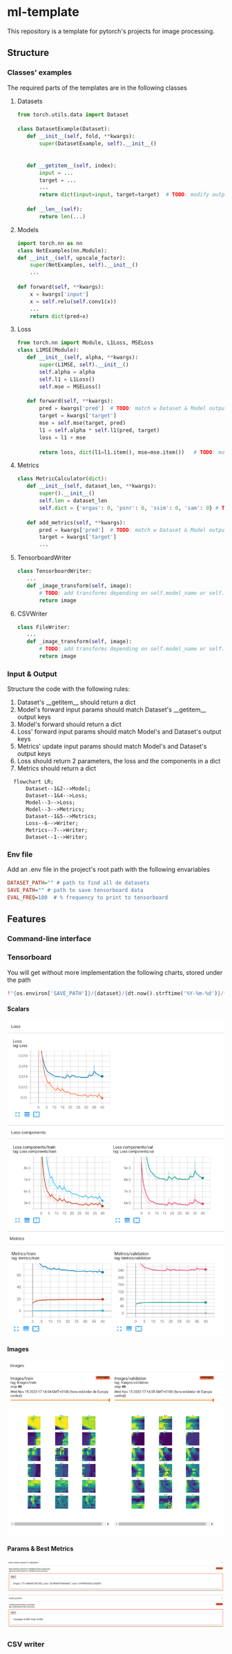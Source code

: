 # ml-template
This repository is a template for pytorch's projects for image processing.

## Structure
### Classes' examples
The required parts of the templates are in the following classes
1. Datasets
    ```python
   from torch.utils.data import Dataset
 
   class DatasetExample(Dataset):
       def __init__(self, fold, **kwargs):
           super(DatasetExample, self).__init__()
           
   
       def __getitem__(self, index):
           input = ...
           target = ...
           ...
           return dict(input=input, target=target)  # TODO: modify output
   
       def __len__(self):
           return len(...)
    ```
2. Models
    ```python
   import torch.nn as nn
   class NetExamples(nn.Module):
    def __init__(self, upscale_factor):
        super(NetExamples, self).__init__()
        ...

    def forward(self, **kwargs):
        x = kwargs['input']
        x = self.relu(self.conv1(x))
        ...
        return dict(pred=x)

    ```
3. Loss
    ```python
   from torch.nn import Module, L1Loss, MSELoss
   class L1MSE(Module):
       def __init__(self, alpha, **kwargs):
           super(L1MSE, self).__init__()
           self.alpha = alpha
           self.l1 = L1Loss()
           self.mse = MSELoss()
   
       def forward(self, **kwargs): 
           pred = kwargs['pred']  # TODO: match w Dataset & Model output's dict
           target = kwargs['target']
           mse = self.mse(target, pred)
           l1 = self.alpha * self.l1(pred, target)
           loss = l1 + mse
   
           return loss, dict(l1=l1.item(), mse=mse.item())   # TODO: modify output as needed
    ```
4. Metrics
    ```python
   class MetricCalculator(dict):
       def __init__(self, dataset_len, **kwargs):
           super().__init__()      
           self.len = dataset_len
           self.dict = {'ergas': 0, 'psnr': 0, 'ssim': 0, 'sam': 0} # TODO: modify metrics
       
       def add_metrics(self, **kwargs):
           pred = kwargs['pred']  # TODO: match w Dataset & Model output's dict
           target = kwargs['target']
           ...  

    ```
5. TensorboardWriter
    ```python
   class TensorboardWriter:
       ...
       def _image_transform(self, image):
           # TODO: add transforms depending on self.model_name or self.dataset_name
           return image
    ```
6. CSVWriter
    ```python
   class FileWriter:
       ...
       def _image_transform(self, image):
           # TODO: add transforms depending on self.model_name or self.dataset_name
           return image
    ```
### Input & Output
Structure the code with the following rules:
1. Dataset's \_\_getitem\_\_ should return a dict
2. Model's forward input params should match Dataset's \_\_getitem\_\_ output keys
3. Model's forward should return a dict
4. Loss' forward input params should match Model's and Dataset's output keys
5. Metrics' update input params should match Model's and Dataset's output keys
6. Loss should return 2 parameters, the loss and the components in a dict
7. Metrics should return a dict

```mermaid
  flowchart LR;
      Dataset--1&2-->Model;
      Dataset--1&4-->Loss;
      Model--3-->Loss;
      Model--3-->Metrics;
      Dataset--1&5-->Metrics;
      Loss--6-->Writer;
      Metrics--7-->Writer;
      Dataset--1-->Writer;
```
### Env file
Add an .env file in the project's root path with the following envariables
```ini
DATASET_PATH="" # path to find all de datasets
SAVE_PATH="" # path to save tensorboard data
EVAL_FREQ=100  # % frequency to print to tensorboard
```

## Features
### Command-line interface
### Tensorboard 
You will get without more implementation the following charts, stored under the path
```python
f"{os.environ['SAVE_PATH']}/{dataset}/{dt.now().strftime('%Y-%m-%d')}/{model}"
```

#### Scalars
![losses.png](doc/img/losses.png)
![metrics.png](doc/img/metrics.png)
#### Images
![images.png](doc/img/images.png)
#### Params & Best Metrics
![metrics.png](doc/img/best.png)
### CSV writer

